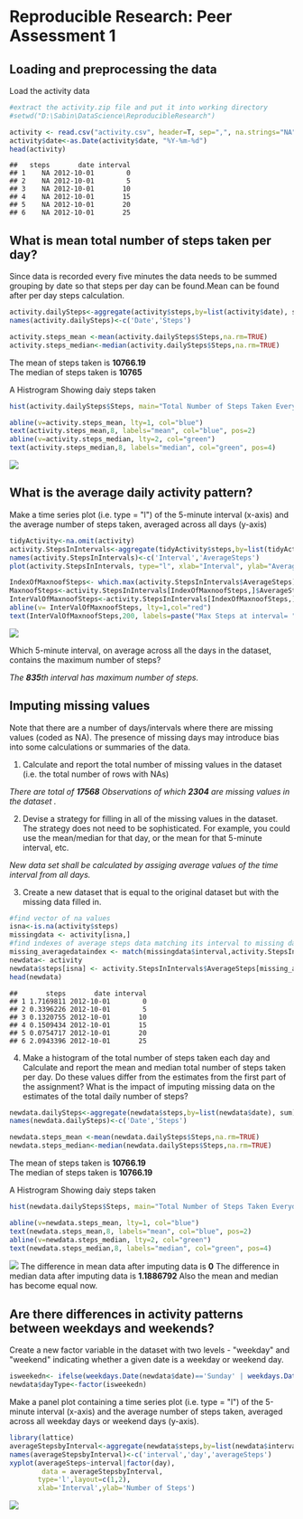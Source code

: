 # Reproducible Research: Peer Assessment 1

## Loading and preprocessing the data
Load the activity data

```r
#extract the activity.zip file and put it into working directory
#setwd("D:\Sabin\DataScience\ReproducibleResearch")
```

```r
activity <- read.csv("activity.csv", header=T, sep=",", na.strings="NA")
activity$date<-as.Date(activity$date, "%Y-%m-%d")
head(activity)
```

```
##   steps       date interval
## 1    NA 2012-10-01        0
## 2    NA 2012-10-01        5
## 3    NA 2012-10-01       10
## 4    NA 2012-10-01       15
## 5    NA 2012-10-01       20
## 6    NA 2012-10-01       25
```

## What is mean total number of steps taken per day?

Since data is recorded every five minutes the data needs to be summed grouping by date
so that steps per day can be found.Mean can be found after per day steps calculation.

```r
activity.dailySteps<-aggregate(activity$steps,by=list(activity$date), sum)
names(activity.dailySteps)<-c('Date','Steps')

activity.steps_mean <-mean(activity.dailySteps$Steps,na.rm=TRUE)
activity.steps_median<-median(activity.dailySteps$Steps,na.rm=TRUE)
```
The mean of steps taken is **10766.19**  
The median of steps taken is **10765**

A Histrogram Showing daiy steps taken

```r
hist(activity.dailySteps$Steps, main="Total Number of Steps Taken Everyday", xlab="Steps", breaks=50,col='orange',xlim=c(0,25000),ylim=c(0,8))

abline(v=activity.steps_mean, lty=1, col="blue")
text(activity.steps_mean,8, labels="mean", col="blue", pos=2)
abline(v=activity.steps_median, lty=2, col="green")
text(activity.steps_median,8, labels="median", col="green", pos=4)
```

![](PA1_template_files/figure-html/histogram-1.png)

## What is the average daily activity pattern?
Make a time series plot (i.e. type = "l") of the 5-minute interval (x-axis) and the average number of steps taken, averaged across all days (y-axis)

```r
tidyActivity<-na.omit(activity)
activity.StepsInIntervals<-aggregate(tidyActivity$steps,by=list(tidyActivity$interval), mean)
names(activity.StepsInIntervals)<-c('Interval','AverageSteps')
plot(activity.StepsInIntervals, type="l", xlab="Interval", ylab="Average Steps", main="Average Daily Activity Pattern")

IndexOfMaxnoofSteps<- which.max(activity.StepsInIntervals$AverageSteps)
MaxnoofSteps<-activity.StepsInIntervals[IndexOfMaxnoofSteps,]$AverageSteps
InterValOfMaxnoofSteps<-activity.StepsInIntervals[IndexOfMaxnoofSteps,]$Interval
abline(v= InterValOfMaxnoofSteps, lty=1,col="red")
text(InterValOfMaxnoofSteps,200, labels=paste("Max Steps at interval= ",InterValOfMaxnoofSteps) , col="red", pos=4)
```

![](PA1_template_files/figure-html/unnamed-chunk-4-1.png)


Which 5-minute interval, on average across all the days in the dataset, contains the maximum number of steps?

_The **835**th  interval has maximum number of steps._

## Imputing missing values

Note that there are a number of days/intervals where there are missing values (coded as NA). The presence of missing days may introduce bias into some calculations or summaries of the data.

1. Calculate and report the total number of missing values in the dataset (i.e. the total number of rows with NAs)

_There are total of **17568** Observations of which **2304** are missing values in the dataset ._

2. Devise a strategy for filling in all of the missing values in the dataset. The
strategy does not need to be sophisticated. For example, you could use
the mean/median for that day, or the mean for that 5-minute interval, etc.

_New data set shall be calculated by assiging average values of the time interval from all days._

3. Create a new dataset that is equal to the original dataset but with the
missing data filled in.


```r
#find vector of na values
isna<-is.na(activity$steps)
missingdata <- activity[isna,]
#find indexes of average steps data matching its interval to missing data.
missing_averagedataindex <- match(missingdata$interval,activity.StepsInIntervals$Interval)
newdata<- activity
newdata$steps[isna] <- activity.StepsInIntervals$AverageSteps[missing_averagedataindex]
head(newdata)
```

```
##       steps       date interval
## 1 1.7169811 2012-10-01        0
## 2 0.3396226 2012-10-01        5
## 3 0.1320755 2012-10-01       10
## 4 0.1509434 2012-10-01       15
## 5 0.0754717 2012-10-01       20
## 6 2.0943396 2012-10-01       25
```


4. Make a histogram of the total number of steps taken each day and Calculate
and report the mean and median total number of steps taken per day. Do
these values differ from the estimates from the first part of the assignment?
What is the impact of imputing missing data on the estimates of the total
daily number of steps?



```r
newdata.dailySteps<-aggregate(newdata$steps,by=list(newdata$date), sum)
names(newdata.dailySteps)<-c('Date','Steps')

newdata.steps_mean <-mean(newdata.dailySteps$Steps,na.rm=TRUE)
newdata.steps_median<-median(newdata.dailySteps$Steps,na.rm=TRUE)
```
The mean of steps taken is **10766.19**  
The median of steps taken is **10766.19**

A Histrogram Showing daiy steps taken

```r
hist(newdata.dailySteps$Steps, main="Total Number of Steps Taken Everyday", xlab="Steps", breaks=50,col='orange',xlim=c(0,25000),ylim=c(0,12))

abline(v=newdata.steps_mean, lty=1, col="blue")
text(newdata.steps_mean,8, labels="mean", col="blue", pos=2)
abline(v=newdata.steps_median, lty=2, col="green")
text(newdata.steps_median,8, labels="median", col="green", pos=4)
```

![](PA1_template_files/figure-html/newhistogram-1.png)
The difference in mean data after imputing data is
**0**
The difference in median data after imputing data is
**1.1886792**
Also the mean and median has become equal now.



## Are there differences in activity patterns between weekdays and weekends?

Create a new factor variable in the dataset with two levels - "weekday"
and "weekend" indicating whether a given date is a weekday or weekend
day.



```r
isweekedn<- ifelse(weekdays.Date(newdata$date)=='Sunday' | weekdays.Date(newdata$date) =='Saturday','WeekEnd','WeekDay')
newdata$dayType<-factor(isweekedn)
```

Make a panel plot containing a time series plot (i.e. type = "l") of the
5-minute interval (x-axis) and the average number of steps taken, averaged
across all weekday days or weekend days (y-axis).


```r
library(lattice)
averageStepsbyInterval<-aggregate(newdata$steps,by=list(newdata$interval,newdata$dayType), mean)
names(averageStepsbyInterval)<-c('interval','day','averageSteps')
xyplot(averageSteps~interval|factor(day),
        data = averageStepsbyInterval,
       type='l',layout=c(1,2),
       xlab='Interval',ylab='Number of Steps')
```

![](PA1_template_files/figure-html/unnamed-chunk-8-1.png)
